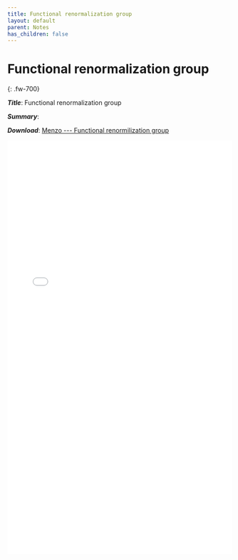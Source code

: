 ```yaml
---
title: Functional renormalization group
layout: default
parent: Notes
has_children: false
---
```

# Functional renormalization group
{: .fw-700}

***Title***: Functional renormalization group

***Summary***: 

***Download***:  [Menzo --- Functional renormilization group]

<!--- This is how to embed a PDF into the page --->

<iframe
	align="center"
	src="../pdfs/Menzo-FRG.pdf#toolbar=0"
	width="100%"
	height="928px"
	style="border:none"
  frameborder="0"
></iframe> 

[Menzo --- Functional renormilization group]: ../pdfs/Menzo-FRG.pdf